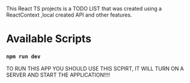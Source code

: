 This React TS projects is a TODO LIST that was created using a ReactContext ,local created API and other features.


# Available Scripts

###  `npm run dev` 
TO RUN THIS APP YOU SHOULD USE THIS SCPIRT, IT WILL TURN ON A SERVER AND START THE APPLICATION!!!!
